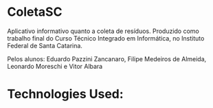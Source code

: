 # ColetaSC

Aplicativo informativo quanto a coleta de resíduos. Produzido como trabalho final do Curso Técnico Integrado em Informática, no Instituto Federal de Santa Catarina. 

Pelos alunos: Eduardo Pazzini Zancanaro, Filipe Medeiros de Almeida, Leonardo Moreschi e Vitor Albara



# Technologies Used:
